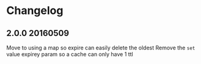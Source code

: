 # Changelog

## 2.0.0  20160509

Move to using a map so expire can easily delete the oldest
Remove the `set` value expirey param so a cache can only have 1 ttl
